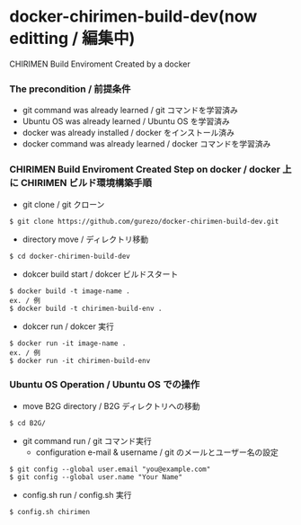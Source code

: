 # docker-chirimen-build-dev(now editting / 編集中)
CHIRIMEN Build Enviroment Created by a docker

### The precondition / 前提条件
- git command was already learned / git コマンドを学習済み
- Ubuntu OS was already learned / Ubuntu OS を学習済み
- docker was already installed / docker をインストール済み
- docker command was already learned / docker コマンドを学習済み

### CHIRIMEN Build Enviroment Created Step on docker / docker 上に CHIRIMEN ビルド環境構築手順
* git clone / git クローン
```
$ git clone https://github.com/gurezo/docker-chirimen-build-dev.git
```
* directory move / ディレクトリ移動
```
$ cd docker-chirimen-build-dev
```
* dokcer build start / dokcer ビルドスタート
```
$ docker build -t image-name .
ex. / 例
$ docker build -t chirimen-build-env .
```
* dokcer run / dokcer 実行
```
$ docker run -it image-name .
ex. / 例
$ docker run -it chirimen-build-env
```

### Ubuntu OS Operation / Ubuntu OS での操作
* move B2G directory / B2G ディレクトリへの移動
```
$ cd B2G/
```
* git command run / git コマンド実行
  - configuration e-mail & username / git のメールとユーザー名の設定
```
$ git config --global user.email "you@example.com"
$ git config --global user.name "Your Name"
```
* config.sh run / config.sh 実行
```
$ config.sh chirimen
```
